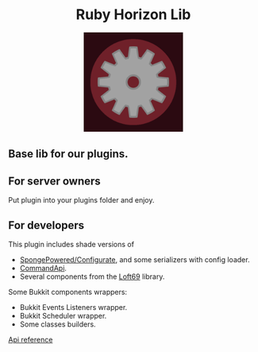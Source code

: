 <h1 align="center">Ruby Horizon Lib</h1>
<p align="center">
  <img src="docs/img/logo.png" alt="logo" width="200" height="200">
</p>

## Base lib for our plugins.

## For server owners
Put plugin into your plugins folder and enjoy.

## For developers
This plugin includes shade versions of
- [SpongePowered/Configurate](https://github.com/SpongePowered/Configurate), and some serializers with config loader.
- [CommandApi](https://docs.commandapi.dev/).
- Several components from the [Loft69](https://github.com/Loft69/StorageLib) library.

Some Bukkit components wrappers:
- Bukkit Events Listeners wrapper.
- Bukkit Scheduler wrapper.
- Some classes builders.

[Api reference](/docs/info.md)